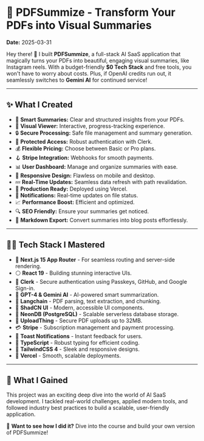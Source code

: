 # 🌟 PDFSummize - Transform Your PDFs into Visual Summaries

**Date:** 2025-03-31

Hey there! 🚀 I built **PDFSummize**, a full-stack AI SaaS application that magically turns your PDFs into beautiful, engaging visual summaries, like Instagram reels. With a budget-friendly **$0 Tech Stack** and free tools, you won't have to worry about costs. Plus, if OpenAI credits run out, it seamlessly switches to **Gemini AI** for continued service!

---

## ✨ **What I Created**

- 📝 **Smart Summaries:** Clear and structured insights from your PDFs.
- 🎨 **Visual Viewer:** Interactive, progress-tracking experience.
- 🔒 **Secure Processing:** Safe file management and summary generation.
- 🔐 **Protected Access:** Robust authentication with Clerk.
- 💰 **Flexible Pricing:** Choose between Basic or Pro plans.
- 🪝 **Stripe Integration:** Webhooks for smooth payments.
- 📊 **User Dashboard:** Manage and organize summaries with ease.
- 📱 **Responsive Design:** Flawless on mobile and desktop.
- 💤 **Real-Time Updates:** Seamless data refresh with path revalidation.
- 🚀 **Production Ready:** Deployed using Vercel.
- 📢 **Notifications:** Real-time updates on file status.
- 📈 **Performance Boost:** Efficient and optimized.
- 🔍 **SEO Friendly:** Ensure your summaries get noticed.
- 🐂 **Markdown Export:** Convert summaries into blog posts effortlessly.

---

## 🧑‍💻 **Tech Stack I Mastered**

- 🚀 **Next.js 15 App Router** - For seamless routing and server-side rendering.
- ⚪ **React 19** - Building stunning interactive UIs.
- 🔑 **Clerk** - Secure authentication using Passkeys, GitHub, and Google Sign-in.
- 🤖 **GPT-4 & Gemini AI** - AI-powered smart summarization.
- 🧠 **Langchain** - PDF parsing, text extraction, and chunking.
- 🎨 **ShadCN UI** - Modern, accessible UI components.
- 💾 **NeonDB (PostgreSQL)** - Scalable serverless database storage.
- 📄 **UploadThing** - Secure PDF uploads up to 32MB.
- 💳 **Stripe** - Subscription management and payment processing.
- 📢 **Toast Notifications** - Instant feedback for users.
- 💜 **TypeScript** - Robust typing for efficient coding.
- 💅 **TailwindCSS 4** - Sleek and responsive designs.
- 🚀 **Vercel** - Smooth, scalable deployments.

---

## 🎯 **What I Gained**

This project was an exciting deep dive into the world of AI SaaS development. I tackled real-world challenges, applied modern tools, and followed industry best practices to build a scalable, user-friendly application.

🌟 **Want to see how I did it?** Dive into the course and build your own version of PDFSummize!

